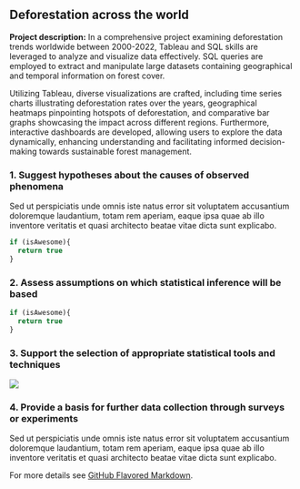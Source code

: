 ## Deforestation across the world 

**Project description:** 
In a comprehensive project examining deforestation trends worldwide between 2000-2022, Tableau and SQL skills are leveraged to analyze and visualize data effectively. SQL queries are employed to extract and manipulate large datasets containing geographical and temporal information on forest cover. 

Utilizing Tableau, diverse visualizations are crafted, including time series charts illustrating deforestation rates over the years, geographical heatmaps pinpointing hotspots of deforestation, and comparative bar graphs showcasing the impact across different regions. Furthermore, interactive dashboards are developed, allowing users to explore the data dynamically, enhancing understanding and facilitating informed decision-making towards sustainable forest management.

### 1. Suggest hypotheses about the causes of observed phenomena

Sed ut perspiciatis unde omnis iste natus error sit voluptatem accusantium doloremque laudantium, totam rem aperiam, eaque ipsa quae ab illo inventore veritatis et quasi architecto beatae vitae dicta sunt explicabo. 

```javascript
if (isAwesome){
  return true
}
```

### 2. Assess assumptions on which statistical inference will be based

```javascript
if (isAwesome){
  return true
}
```

### 3. Support the selection of appropriate statistical tools and techniques

<img src="images/dummy_thumbnail.jpg?raw=true"/>

### 4. Provide a basis for further data collection through surveys or experiments

Sed ut perspiciatis unde omnis iste natus error sit voluptatem accusantium doloremque laudantium, totam rem aperiam, eaque ipsa quae ab illo inventore veritatis et quasi architecto beatae vitae dicta sunt explicabo. 

For more details see [GitHub Flavored Markdown](https://guides.github.com/features/mastering-markdown/).
